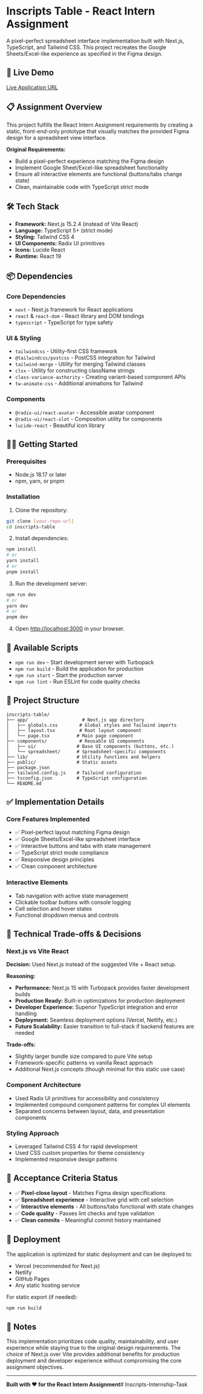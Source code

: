 # Inscripts Table - React Intern Assignment

A pixel-perfect spreadsheet interface implementation built with Next.js, TypeScript, and Tailwind CSS. This project recreates the Google Sheets/Excel-like experience as specified in the Figma design.

## 🚀 Live Demo

[Live Application URL]()

## 📋 Assignment Overview

This project fulfills the React Intern Assignment requirements by creating a static, front-end-only prototype that visually matches the provided Figma design for a spreadsheet view interface.

**Original Requirements:**
- Build a pixel-perfect experience matching the Figma design
- Implement Google Sheet/Excel-like spreadsheet functionality
- Ensure all interactive elements are functional (buttons/tabs change state)
- Clean, maintainable code with TypeScript strict mode

## 🛠 Tech Stack

- **Framework:** Next.js 15.2.4 (instead of Vite React)
- **Language:** TypeScript 5+ (strict mode)
- **Styling:** Tailwind CSS 4
- **UI Components:** Radix UI primitives
- **Icons:** Lucide React
- **Runtime:** React 19

## 📦 Dependencies

### Core Dependencies
- `next` - Next.js framework for React applications
- `react` & `react-dom` - React library and DOM bindings
- `typescript` - TypeScript for type safety

### UI & Styling
- `tailwindcss` - Utility-first CSS framework
- `@tailwindcss/postcss` - PostCSS integration for Tailwind
- `tailwind-merge` - Utility for merging Tailwind classes
- `clsx` - Utility for constructing className strings
- `class-variance-authority` - Creating variant-based component APIs
- `tw-animate-css` - Additional animations for Tailwind

### Components
- `@radix-ui/react-avatar` - Accessible avatar component
- `@radix-ui/react-slot` - Composition utility for components
- `lucide-react` - Beautiful icon library

## 🏃‍♂️ Getting Started

### Prerequisites
- Node.js 18.17 or later
- npm, yarn, or pnpm

### Installation

1. Clone the repository:
```bash
git clone [your-repo-url]
cd inscripts-table
```

2. Install dependencies:
```bash
npm install
# or
yarn install
# or
pnpm install
```

3. Run the development server:
```bash
npm run dev
# or
yarn dev
# or
pnpm dev
```

4. Open [http://localhost:3000](http://localhost:3000) in your browser.

## 🧪 Available Scripts

- `npm run dev` - Start development server with Turbopack
- `npm run build` - Build the application for production
- `npm run start` - Start the production server
- `npm run lint` - Run ESLint for code quality checks

## 📁 Project Structure

```
inscripts-table/
├── app/                    # Next.js app directory
│   ├── globals.css        # Global styles and Tailwind imports
│   ├── layout.tsx         # Root layout component
│   └── page.tsx          # Main page component
├── components/            # Reusable UI components
│   ├── ui/               # Base UI components (buttons, etc.)
│   └── spreadsheet/      # Spreadsheet-specific components
├── lib/                  # Utility functions and helpers
├── public/               # Static assets
├── package.json
├── tailwind.config.js    # Tailwind configuration
├── tsconfig.json         # TypeScript configuration
└── README.md
```

## ✅ Implementation Details

### Core Features Implemented
- ✅ Pixel-perfect layout matching Figma design
- ✅ Google Sheets/Excel-like spreadsheet interface
- ✅ Interactive buttons and tabs with state management
- ✅ TypeScript strict mode compliance
- ✅ Responsive design principles
- ✅ Clean component architecture

### Interactive Elements
- Tab navigation with active state management
- Clickable toolbar buttons with console logging
- Cell selection and hover states
- Functional dropdown menus and controls

## 🔧 Technical Trade-offs & Decisions

### Next.js vs Vite React
**Decision:** Used Next.js instead of the suggested Vite + React setup.

**Reasoning:**
- **Performance:** Next.js 15 with Turbopack provides faster development builds
- **Production Ready:** Built-in optimizations for production deployment
- **Developer Experience:** Superior TypeScript integration and error handling
- **Deployment:** Seamless deployment options (Vercel, Netlify, etc.)
- **Future Scalability:** Easier transition to full-stack if backend features are needed

**Trade-offs:**
- Slightly larger bundle size compared to pure Vite setup
- Framework-specific patterns vs vanilla React approach
- Additional Next.js concepts (though minimal for this static use case)

### Component Architecture
- Used Radix UI primitives for accessibility and consistency
- Implemented compound component patterns for complex UI elements
- Separated concerns between layout, data, and presentation components

### Styling Approach
- Leveraged Tailwind CSS 4 for rapid development
- Used CSS custom properties for theme consistency
- Implemented responsive design patterns

## 🎯 Acceptance Criteria Status

- ✅ **Pixel-close layout** - Matches Figma design specifications
- ✅ **Spreadsheet experience** - Interactive grid with cell selection
- ✅ **Interactive elements** - All buttons/tabs functional with state changes
- ✅ **Code quality** - Passes lint checks and type validation
- ✅ **Clean commits** - Meaningful commit history maintained

## 🚀 Deployment

The application is optimized for static deployment and can be deployed to:
- Vercel (recommended for Next.js)
- Netlify
- GitHub Pages
- Any static hosting service

For static export (if needed):
```bash
npm run build
```

## 📝 Notes

This implementation prioritizes code quality, maintainability, and user experience while staying true to the original design requirements. The choice of Next.js over Vite provides additional benefits for production deployment and developer experience without compromising the core assignment objectives.

---

**Built with ❤️ for the React Intern Assignment**#   I n s c r i p t s - I n t e r n s h i p - T a s k  
 
